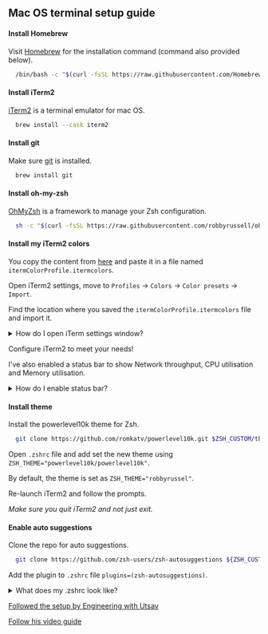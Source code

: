 ## Mac OS terminal setup guide

#### Install Homebrew
Visit [Homebrew](https://brew.sh/) for the installation command (command also provided below).
```bash
  /bin/bash -c "$(curl -fsSL https://raw.githubusercontent.com/Homebrew/install/HEAD/install.sh)"
```

#### Install iTerm2
[iTerm2](https://iterm2.com/) is a terminal emulator for mac OS.
```bash
  brew install --cask iterm2
```

#### Install git
Make sure [git](https://git-scm.com/) is installed.
```bash
  brew install git
```

#### Install oh-my-zsh
[OhMyZsh](https://ohmyz.sh/) is a framework to manage your Zsh configuration.
```bash
  sh -c "$(curl -fsSL https://raw.githubusercontent.com/robbyrussell/oh-my-zsh/master/tools/install.sh)"
```

#### Install my iTerm2 colors
You copy the content from [here](https://raw.githubusercontent.com/ksaswin/config-files/master/iterm/itermColorProfile.itermcolors) and paste it in a file named `itermColorProfile.itermcolors`.

Open iTerm2 settings, move to `Profiles` -> `Colors` -> `Color presets` -> `Import`.

Find the location where you saved the `itermColorProfile.itermcolors` file and import it.

<details>
  <summary>How do I open iTerm settings window?</summary>

- Open iTerm2.

- Click on `Command ,` keys to open settings window.
</details>

Configure iTerm2 to meet your needs!

I've also enabled a status bar to show Network throughput, CPU utilisation and Memory utilisation.

<details>
  <summary>How do I enable status bar?</summary>

- Open iTerm2.

- Click on `Command ,` keys to open settings window.

- Move to `Profiles` -> `Session`.

- Check the `Status bar enabled` checkbox and configure it to match your preference.
</details>

#### Install theme
Install the powerlevel10k theme for Zsh.
```bash
  git clone https://github.com/romkatv/powerlevel10k.git $ZSH_CUSTOM/themes/powerlevel10k
```
Open `.zshrc` file and add set the new theme using `ZSH_THEME="powerlevel10k/powerlevel10k"`.

By default, the theme is set as `ZSH_THEME="robbyrussel"`.

Re-launch iTerm2 and follow the prompts.

*Make sure you quit iTerm2 and not just exit.*

#### Enable auto suggestions
Clone the repo for auto suggestions.
```bash
  git clone https://github.com/zsh-users/zsh-autosuggestions ${ZSH_CUSTOM:-~/.oh-my-zsh/custom}/plugins/zsh-autosuggestions
```
Add the plugin to `.zshrc` file `plugins=(zsh-autosuggestions)`.
<details>
  <summary>What does my .zshrc look like?</summary>

Lines starting with `#` are comments.
```
if [[ -r "${XDG_CACHE_HOME:-$HOME/.cache}/p10k-instant-prompt-${(%):-%n}.zsh" ]]; then
  source "${XDG_CACHE_HOME:-$HOME/.cache}/p10k-instant-prompt-${(%):-%n}.zsh"
fi

# Path to your oh-my-zsh installation
export ZSH="$HOME/.oh-my-zsh"

ZSH_THEME="powerlevel10k/powerlevel10k"

plugins=(
   git
   zsh-autosuggestions
   )

source $ZSH/oh-my-zsh.sh

[[ ! -f ~/.p10k.zsh ]] || source ~/.p10k.zsh

export NVM_DIR="$HOME/.nvm"

# To load nvm
[ -s "$NVM_DIR/nvm.sh" ] && \. "$NVM_DIR/nvm.sh"
# To load nvm bash completion
[ -s "$NVM_DIR/bash_completion" ] && \. "$NVM_DIR/bash_completion"
```
</details>

[Followed the setup by Engineering with Utsav](https://www.engineeringwithutsav.com/blog/spice-up-your-macos-terminal)

[Follow his video guide](https://youtu.be/0MiGnwPdNGE)
